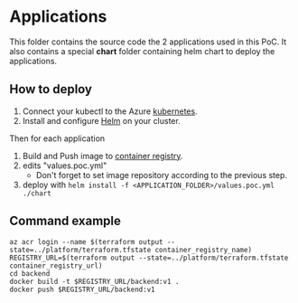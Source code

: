# Applications

This folder contains the source code the 2 applications used in this PoC.
It also contains a special **chart** folder containing helm chart to deploy the applications.

## How to deploy

1. Connect your kubectl to the Azure [kubernetes](https://docs.microsoft.com/en-us/azure/aks/kubernetes-walkthrough#connect-to-the-cluster).
2. Install and configure [Helm](https://docs.microsoft.com/en-us/azure/aks/kubernetes-helm) on your cluster.

Then for each application

1. Build and Push image to [container registry](https://docs.microsoft.com/en-us/azure/aks/tutorial-kubernetes-prepare-acr).
2. edits "values.poc.yml"
    * Don't forget to set image repository according to the previous step.
3. deploy with `helm install -f <APPLICATION_FOLDER>/values.poc.yml ./chart`


## Command example

```shell script
az acr login --name $(terraform output --state=../platform/terraform.tfstate container_registry_name)
REGISTRY_URL=$(terraform output --state=../platform/terraform.tfstate container_registry_url)
cd backend
docker build -t $REGISTRY_URL/backend:v1 .
docker push $REGISTRY_URL/backend:v1
```
